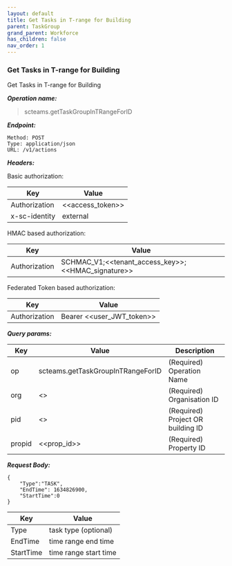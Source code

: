 ```yaml
---
layout: default
title: Get Tasks in T-range for Building
parent: TaskGroup
grand_parent: Workforce
has_children: false
nav_order: 1
---
```



### Get Tasks in T-range for Building

Get Tasks in T-range for Building

***Operation name:***

> scteams.getTaskGroupInTRangeForID

***Endpoint:***

```
Method: POST
Type: application/json
URL: /v1/actions
```

***Headers:***

Basic authorization:

|Key|Value|
|---|---|
|Authorization|<<access_token>>|
|x-sc-identity|external|

HMAC based authorization:

|Key|Value|
|---|---|
|Authorization|SCHMAC_V1;<<tenant_access_key>>;<<HMAC_signature>>|

Federated Token based authorization:

|Key|Value|
|---|---|
|Authorization|Bearer <<user_JWT_token>>|

***Query params:***

| Key | Value | Description |
| --- | ------|-------------|
| op | scteams.getTaskGroupInTRangeForID | (Required) Operation Name |
| org | <<org>> | (Required) Organisation ID |
| pid | <<pid>> | (Required) Project OR building ID |
| propid | <<prop_id>> | (Required) Property ID |


***Request Body:***


```
{
    "Type":"TASK",
    "EndTime": 1634826900,
    "StartTime":0
}
```

|Key|Value|
|---|---|
|Type|task type (optional)|
|EndTime|time range end time|
|StartTime|time range start time|
